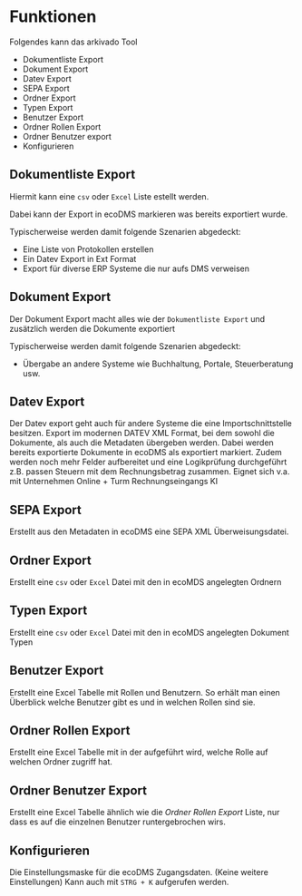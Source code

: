 # Funktionen

Folgendes kann das arkivado Tool

- Dokumentliste Export
- Dokument Export
- Datev Export
- SEPA Export
- Ordner Export
- Typen Export
- Benutzer Export
- Ordner Rollen Export
- Ordner Benutzer export
- Konfigurieren

## Dokumentliste Export
Hiermit kann eine ```csv``` oder ```Excel``` Liste estellt werden. 

Dabei kann der Export in ecoDMS markieren was bereits exportiert wurde. 

Typischerweise werden damit folgende Szenarien abgedeckt:
- Eine Liste von Protokollen erstellen
- Ein Datev Export in Ext Format 
- Export für diverse ERP Systeme die nur aufs DMS verweisen


## Dokument Export
Der Dokument Export macht alles wie der  ```Dokumentliste Export``` und zusätzlich werden die Dokumente exportiert

Typischerweise werden damit folgende Szenarien abgedeckt:
- Übergabe an andere Systeme wie Buchhaltung, Portale, Steuerberatung usw.


## Datev Export
Der Datev export geht auch für andere Systeme die eine Importschnittstelle besitzen. 
Export im modernen DATEV XML Format, bei dem sowohl die Dokumente, als auch die Metadaten übergeben werden. 
Dabei werden bereits exportierte Dokumente in ecoDMS als exportiert markiert. 
Zudem werden noch mehr Felder aufbereitet und eine Logikprüfung durchgeführt z.B. passen Steuern mit dem Rechnungsbetrag zusammen.
 Eignet sich v.a. mit Unternehmen Online  + Turm Rechnungseingangs KI


## SEPA Export 
Erstellt aus den Metadaten in ecoDMS eine SEPA XML Überweisungsdatei.


## Ordner Export 
Erstellt eine ```csv``` oder ```Excel``` Datei mit den in ecoMDS angelegten Ordnern 


## Typen Export
Erstellt eine ```csv``` oder ```Excel``` Datei mit den in ecoMDS angelegten Dokument Typen


## Benutzer Export
Erstellt eine Excel Tabelle mit Rollen und Benutzern. So erhält man einen Überblick welche Benutzer gibt es und in welchen Rollen sind sie. 

## Ordner Rollen Export
Erstellt eine Excel Tabelle mit in der aufgeführt wird, welche Rolle auf welchen Ordner zugriff hat.

## Ordner Benutzer Export
Erstellt eine Excel Tabelle ähnlich wie die *Ordner Rollen Export* Liste, nur dass es auf die einzelnen Benutzer runtergebrochen wirs. 
 
## Konfigurieren
Die Einstellungsmaske für die ecoDMS Zugangsdaten. (Keine weitere  Einstellungen)
Kann auch mit ``` STRG + K ``` aufgerufen werden.